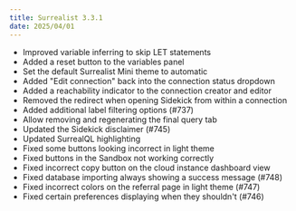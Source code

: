 ```yaml
---
title: Surrealist 3.3.1
date: 2025/04/01
---
```


- Improved variable inferring to skip LET statements
- Added a reset button to the variables panel
- Set the default Surrealist Mini theme to automatic
- Added "Edit connection" back into the connection status dropdown
- Added a reachability indicator to the connection creator and editor
- Removed the redirect when opening Sidekick from within a connection
- Added additional label filtering options (#737)
- Allow removing and regenerating the final query tab
- Updated the Sidekick disclaimer (#745)
- Updated SurrealQL highlighting
- Fixed some buttons looking incorrect in light theme
- Fixed buttons in the Sandbox not working correctly
- Fixed incorrect copy button on the cloud instance dashboard view
- Fixed database importing always showing a success message (#748)
- Fixed incorrect colors on the referral page in light theme (#747)
- Fixed certain preferences displaying when they shouldn't (#746)
